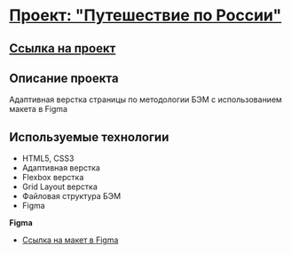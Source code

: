 # [Проект: "Путешествие по России"](skuranov22.github.io/rus-travel-bootcamp/)
## [Ссылка на проект](skuranov22.github.io/rus-travel-bootcamp/)

## Описание проекта
Адаптивная верстка страницы по методологии БЭМ с использованием макета в Figma

## Используемые технологии
* HTML5, CSS3
* Адаптивная верстка
* Flexbox верстка
* Grid Layout верстка
* Файловая структура БЭМ
* Figma

**Figma**

* [Ссылка на макет в Figma](https://www.figma.com/file/5S2WSbEFL6awjVWJ0NWL8Q/Sprint-3_-Russia-_-desktop-mobile?node-id=28503%3A0)
